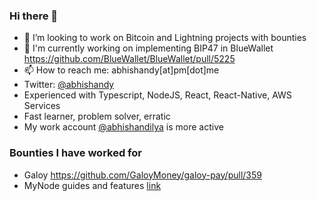 ### Hi there 👋

- 👯 I’m looking to work on Bitcoin and Lightning projects with bounties
- 👷 I'm currently working on implementing BIP47 in BlueWallet https://github.com/BlueWallet/BlueWallet/pull/5225
- 📫 How to reach me: abhishandy[at]pm[dot]me
- Twitter: [@abhishandy](https://twitter.com/abhiShandy)
- Experienced with Typescript, NodeJS, React, React-Native, AWS Services
- Fast learner, problem solver, erratic
- My work account [@abhishandilya](https://github.com/abhishandilya) is more active

### Bounties I have worked for
- Galoy https://github.com/GaloyMoney/galoy-pay/pull/359
- MyNode guides and features [link](https://github.com/mynodebtc/mynode/blob/master/doc/bounties.md)
